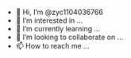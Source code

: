 - 👋 Hi, I’m @zyc1104036766
- 👀 I’m interested in ...
- 🌱 I’m currently learning ...
- 💞️ I’m looking to collaborate on ...
- 📫 How to reach me ...

<!---
zyc1104036766/zyc1104036766 is a ✨ special ✨ repository because its `README.md` (this file) appears on your GitHub profile.
You can click the Preview link to take a look at your changes.
--->

